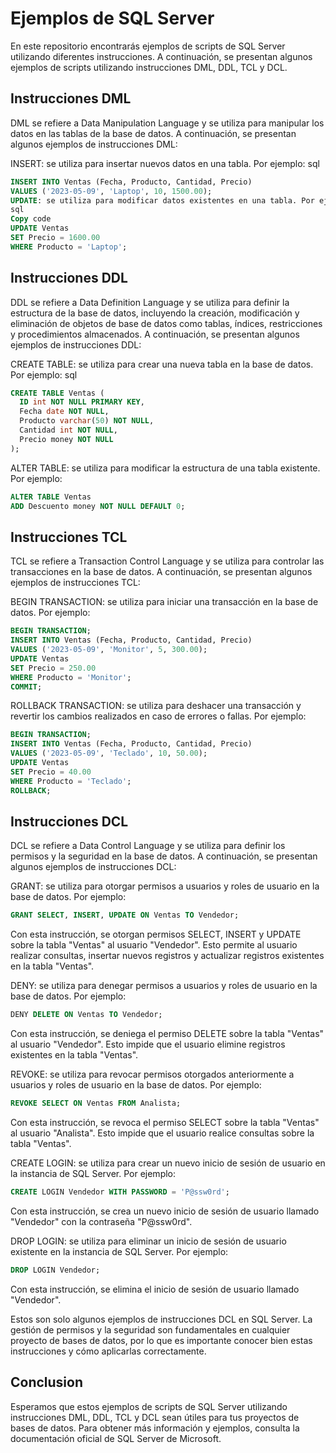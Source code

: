 # Ejemplos de SQL Server

En este repositorio encontrarás ejemplos de scripts de SQL Server utilizando diferentes instrucciones. A continuación, se presentan algunos ejemplos de scripts utilizando instrucciones DML, DDL, TCL y DCL.

## Instrucciones DML

DML se refiere a Data Manipulation Language y se utiliza para manipular los datos en las tablas de la base de datos. A continuación, se presentan algunos ejemplos de instrucciones DML:

INSERT: se utiliza para insertar nuevos datos en una tabla. Por ejemplo:
sql

```sql
INSERT INTO Ventas (Fecha, Producto, Cantidad, Precio) 
VALUES ('2023-05-09', 'Laptop', 10, 1500.00);
UPDATE: se utiliza para modificar datos existentes en una tabla. Por ejemplo:
sql
Copy code
UPDATE Ventas 
SET Precio = 1600.00 
WHERE Producto = 'Laptop';
```

## Instrucciones DDL

DDL se refiere a Data Definition Language y se utiliza para definir la estructura de la base de datos, incluyendo la creación, modificación y eliminación de objetos de base de datos como tablas, índices, restricciones y procedimientos almacenados. A continuación, se presentan algunos ejemplos de instrucciones DDL:

CREATE TABLE: se utiliza para crear una nueva tabla en la base de datos. Por ejemplo:
sql

```sql
CREATE TABLE Ventas (
  ID int NOT NULL PRIMARY KEY,
  Fecha date NOT NULL,
  Producto varchar(50) NOT NULL,
  Cantidad int NOT NULL,
  Precio money NOT NULL
);
```

ALTER TABLE: se utiliza para modificar la estructura de una tabla existente. Por ejemplo:

```sql
ALTER TABLE Ventas
ADD Descuento money NOT NULL DEFAULT 0;
```

## Instrucciones TCL

TCL se refiere a Transaction Control Language y se utiliza para controlar las transacciones en la base de datos. A continuación, se presentan algunos ejemplos de instrucciones TCL:

BEGIN TRANSACTION: se utiliza para iniciar una transacción en la base de datos. Por ejemplo:

```sql
BEGIN TRANSACTION;
INSERT INTO Ventas (Fecha, Producto, Cantidad, Precio) 
VALUES ('2023-05-09', 'Monitor', 5, 300.00);
UPDATE Ventas 
SET Precio = 250.00 
WHERE Producto = 'Monitor';
COMMIT;
```

ROLLBACK TRANSACTION: se utiliza para deshacer una transacción y revertir los cambios realizados en caso de errores o fallas. Por ejemplo:

```sql
BEGIN TRANSACTION;
INSERT INTO Ventas (Fecha, Producto, Cantidad, Precio) 
VALUES ('2023-05-09', 'Teclado', 10, 50.00);
UPDATE Ventas 
SET Precio = 40.00 
WHERE Producto = 'Teclado';
ROLLBACK;
```

## Instrucciones DCL

DCL se refiere a Data Control Language y se utiliza para definir los permisos y la seguridad en la base de datos. A continuación, se presentan algunos ejemplos de instrucciones DCL:

GRANT: se utiliza para otorgar permisos a usuarios y roles de usuario en la base de datos. Por ejemplo:

```sql
GRANT SELECT, INSERT, UPDATE ON Ventas TO Vendedor;
```
Con esta instrucción, se otorgan permisos SELECT, INSERT y UPDATE sobre la tabla "Ventas" al usuario "Vendedor". Esto permite al usuario realizar consultas, insertar nuevos registros y actualizar registros existentes en la tabla "Ventas".

DENY: se utiliza para denegar permisos a usuarios y roles de usuario en la base de datos. Por ejemplo:

```sql
DENY DELETE ON Ventas TO Vendedor;
```
Con esta instrucción, se deniega el permiso DELETE sobre la tabla "Ventas" al usuario "Vendedor". Esto impide que el usuario elimine registros existentes en la tabla "Ventas".

REVOKE: se utiliza para revocar permisos otorgados anteriormente a usuarios y roles de usuario en la base de datos. Por ejemplo:

```sql
REVOKE SELECT ON Ventas FROM Analista;
```

Con esta instrucción, se revoca el permiso SELECT sobre la tabla "Ventas" al usuario "Analista". Esto impide que el usuario realice consultas sobre la tabla "Ventas".

CREATE LOGIN: se utiliza para crear un nuevo inicio de sesión de usuario en la instancia de SQL Server. Por ejemplo:

```sql
CREATE LOGIN Vendedor WITH PASSWORD = 'P@ssw0rd';
```

Con esta instrucción, se crea un nuevo inicio de sesión de usuario llamado "Vendedor" con la contraseña "P@ssw0rd".

DROP LOGIN: se utiliza para eliminar un inicio de sesión de usuario existente en la instancia de SQL Server. Por ejemplo:

```sql
DROP LOGIN Vendedor;
```

Con esta instrucción, se elimina el inicio de sesión de usuario llamado "Vendedor".

Estos son solo algunos ejemplos de instrucciones DCL en SQL Server. La gestión de permisos y la seguridad son fundamentales en cualquier proyecto de bases de datos, por lo que es importante conocer bien estas instrucciones y cómo aplicarlas correctamente.

## Conclusion

Esperamos que estos ejemplos de scripts de SQL Server utilizando instrucciones DML, DDL, TCL y DCL sean útiles para tus proyectos de bases de datos. Para obtener más información y ejemplos, consulta la documentación oficial de SQL Server de Microsoft.
